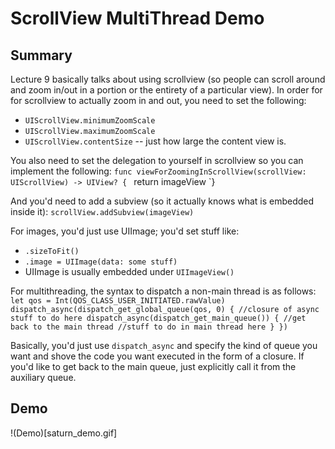 # ScrollView MultiThread Demo

## Summary
Lecture 9 basically talks about using scrollview (so people can scroll around and zoom in/out in a portion or the entirety of a particular view).  In order for for scrollview to actually zoom in and out, you need to set the following:
  * `UIScrollView.minimumZoomScale`
  * `UIScrollView.maximumZoomScale`
  * `UIScrollView.contentSize` -- just how large the content view is.

You also need to set the delegation to yourself in scrollview so you can implement the following:
    `func viewForZoomingInScrollView(scrollView: UIScrollView) -> UIView? {
    `    return imageView
    `}

And you'd need to add a subview (so it actually knows what is embedded inside it):
    `scrollView.addSubview(imageView)`

For images, you'd just use UIImage; you'd set stuff like:
  * `.sizeToFit()`
  * `.image = UIImage(data: some stuff)`
  * UIImage is usually embedded under `UIImageView()`

For multithreading, the syntax to dispatch a non-main thread is as follows:
    `let qos = Int(QOS_CLASS_USER_INITIATED.rawValue)`
    `dispatch_async(dispatch_get_global_queue(qos, 0) {
				//closure of async stuff to do here
				dispatch_async(dispatch_get_main_queue()) { //get back to the main thread
					 //stuff to do in main thread here
				}
     })`

Basically, you'd just use `dispatch_async` and specify the kind of queue you want and shove the code you want executed in the form of a closure.  If you'd like to get back to the main queue, just explicitly call it from the auxiliary queue.

## Demo
!(Demo)[saturn_demo.gif]
